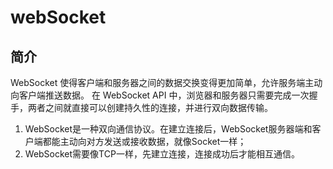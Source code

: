 # webSocket
## 简介
WebSocket 使得客户端和服务器之间的数据交换变得更加简单，允许服务端主动向客户端推送数据。
在 WebSocket API 中，浏览器和服务器只需要完成一次握手，两者之间就直接可以创建持久性的连接，并进行双向数据传输。

1. WebSocket是一种双向通信协议。在建立连接后，WebSocket服务器端和客户端都能主动向对方发送或接收数据，就像Socket一样；
2. WebSocket需要像TCP一样，先建立连接，连接成功后才能相互通信。
## 